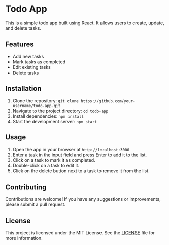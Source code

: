 # Todo App

This is a simple todo app built using React. It allows users to create, update, and delete tasks.

## Features

- Add new tasks
- Mark tasks as completed
- Edit existing tasks
- Delete tasks

## Installation

1. Clone the repository: `git clone https://github.com/your-username/todo-app.git`
2. Navigate to the project directory: `cd todo-app`
3. Install dependencies: `npm install`
4. Start the development server: `npm start`

## Usage

1. Open the app in your browser at `http://localhost:3000`
2. Enter a task in the input field and press Enter to add it to the list.
3. Click on a task to mark it as completed.
4. Double-click on a task to edit it.
5. Click on the delete button next to a task to remove it from the list.

## Contributing

Contributions are welcome! If you have any suggestions or improvements, please submit a pull request.

## License

This project is licensed under the MIT License. See the [LICENSE](LICENSE) file for more information.
